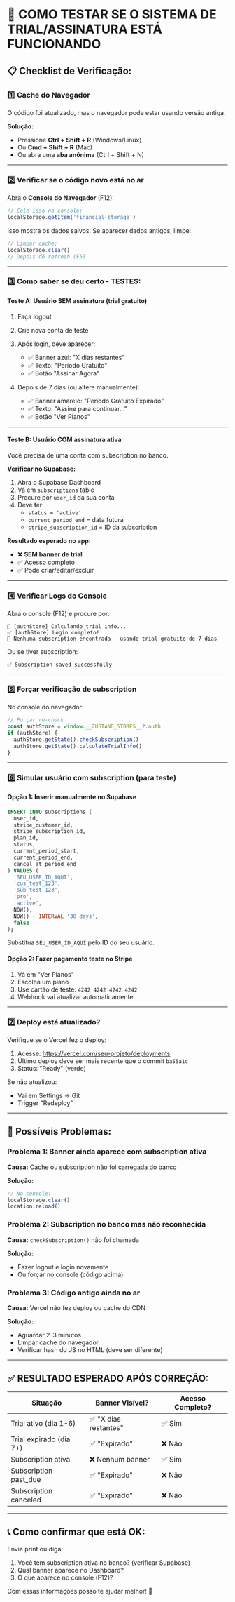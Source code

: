 # 🧪 COMO TESTAR SE O SISTEMA DE TRIAL/ASSINATURA ESTÁ FUNCIONANDO

## 📋 Checklist de Verificação:

### 1️⃣ **Cache do Navegador**
O código foi atualizado, mas o navegador pode estar usando versão antiga.

**Solução:**
- Pressione **Ctrl + Shift + R** (Windows/Linux)
- Ou **Cmd + Shift + R** (Mac)
- Ou abra uma **aba anônima** (Ctrl + Shift + N)

---

### 2️⃣ **Verificar se o código novo está no ar**

Abra o **Console do Navegador** (F12):

```javascript
// Cole isso no console:
localStorage.getItem('financial-storage')
```

Isso mostra os dados salvos. Se aparecer dados antigos, limpe:

```javascript
// Limpar cache:
localStorage.clear()
// Depois dê refresh (F5)
```

---

### 3️⃣ **Como saber se deu certo - TESTES:**

#### **Teste A: Usuário SEM assinatura (trial gratuito)**

1. Faça logout
2. Crie nova conta de teste
3. Após login, deve aparecer:
   - ✅ Banner azul: "X dias restantes"
   - ✅ Texto: "Período Gratuito"
   - ✅ Botão "Assinar Agora"

4. Depois de 7 dias (ou altere manualmente):
   - ✅ Banner amarelo: "Período Gratuito Expirado"
   - ✅ Texto: "Assine para continuar..."
   - ✅ Botão "Ver Planos"

---

#### **Teste B: Usuário COM assinatura ativa**

Você precisa de uma conta com subscription no banco.

**Verificar no Supabase:**

1. Abra o Supabase Dashboard
2. Vá em `subscriptions` table
3. Procure por `user_id` da sua conta
4. Deve ter:
   - `status = 'active'`
   - `current_period_end` = data futura
   - `stripe_subscription_id` = ID da subscription

**Resultado esperado no app:**
- ❌ **SEM banner de trial**
- ✅ Acesso completo
- ✅ Pode criar/editar/excluir

---

### 4️⃣ **Verificar Logs do Console**

Abra o console (F12) e procure por:

```
🔵 [authStore] Calculando trial info...
✅ [authStore] Login completo!
📝 Nenhuma subscription encontrada - usando trial gratuito de 7 dias
```

Ou se tiver subscription:
```
✅ Subscription saved successfully
```

---

### 5️⃣ **Forçar verificação de subscription**

No console do navegador:

```javascript
// Forçar re-check
const authStore = window.__ZUSTAND_STORES__?.auth
if (authStore) {
  authStore.getState().checkSubscription()
  authStore.getState().calculateTrialInfo()
}
```

---

### 6️⃣ **Simular usuário com subscription (para teste)**

#### **Opção 1: Inserir manualmente no Supabase**

```sql
INSERT INTO subscriptions (
  user_id,
  stripe_customer_id,
  stripe_subscription_id,
  plan_id,
  status,
  current_period_start,
  current_period_end,
  cancel_at_period_end
) VALUES (
  'SEU_USER_ID_AQUI',
  'cus_test_123',
  'sub_test_123',
  'pro',
  'active',
  NOW(),
  NOW() + INTERVAL '30 days',
  false
);
```

Substitua `SEU_USER_ID_AQUI` pelo ID do seu usuário.

#### **Opção 2: Fazer pagamento teste no Stripe**

1. Vá em "Ver Planos"
2. Escolha um plano
3. Use cartão de teste: `4242 4242 4242 4242`
4. Webhook vai atualizar automaticamente

---

### 7️⃣ **Deploy está atualizado?**

Verifique se o Vercel fez o deploy:

1. Acesse: https://vercel.com/seu-projeto/deployments
2. Último deploy deve ser mais recente que o commit `ba55a1c`
3. Status: "Ready" (verde)

Se não atualizou:
- Vai em Settings → Git
- Trigger "Redeploy"

---

## 🐛 **Possíveis Problemas:**

### **Problema 1: Banner ainda aparece com subscription ativa**

**Causa:** Cache ou subscription não foi carregada do banco

**Solução:**
```javascript
// No console:
localStorage.clear()
location.reload()
```

### **Problema 2: Subscription no banco mas não reconhecida**

**Causa:** `checkSubscription()` não foi chamada

**Solução:**
- Fazer logout e login novamente
- Ou forçar no console (código acima)

### **Problema 3: Código antigo ainda no ar**

**Causa:** Vercel não fez deploy ou cache do CDN

**Solução:**
- Aguardar 2-3 minutos
- Limpar cache do navegador
- Verificar hash do JS no HTML (deve ser diferente)

---

## ✅ **RESULTADO ESPERADO APÓS CORREÇÃO:**

| Situação | Banner Visível? | Acesso Completo? |
|----------|----------------|------------------|
| Trial ativo (dia 1-6) | ✅ "X dias restantes" | ✅ Sim |
| Trial expirado (dia 7+) | ✅ "Expirado" | ❌ Não |
| Subscription ativa | ❌ Nenhum banner | ✅ Sim |
| Subscription past_due | ✅ "Expirado" | ❌ Não |
| Subscription canceled | ✅ "Expirado" | ❌ Não |

---

## 📞 **Como confirmar que está OK:**

Envie print ou diga:
1. Você tem subscription ativa no banco? (verificar Supabase)
2. Qual banner aparece no Dashboard?
3. O que aparece no console (F12)?

Com essas informações posso te ajudar melhor! 🚀
